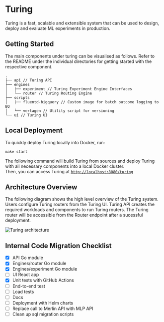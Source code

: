# Turing

Turing is a fast, scalable and extensible system that can be used to design, deploy and evaluate ML experiments in production. 

## Getting Started

The main components under turing can be visualised as follows. Refer to the README under the individual directories for getting started with the respective component.
```
.
├── api // Turing API
├── engines
│   ├── experiment // Turing Experiment Engine Interfaces
│   └── router // Turing Routing Engine
├── scripts
│   ├── fluentd-bigquery // Custom image for batch outcome logging to BQ
│   └── vertagen // Utility script for versioning
└── ui // Turing UI
```

## Local Deployment

To quickly deploy Turing locally into Docker, run:
```shell script
make start
```

The following command will build Turing from sources and deploy Turing with all necessary components 
into a local Docker cluster.  
Then, you can access Turing at [`http://localhost:8080/turing`](http://localhost:8080/turing)
   
## Architecture Overview

The following diagram shows the high level overview of the Turing system. Users
configure Turing routers from the Turing UI. Turing API creates the required
workloads and components to run Turing routers. The Turing router will be
accessible from the Router endpoint after a sucessful deployment.

![Turing architecture](./docs/assets/turing_architecture.png)


## Internal Code Migration Checklist

- [x] API Go module
- [x] Engines/router Go module
- [x] Engines/experiment Go module
- [ ] UI React app
- [x] Unit tests with GitHub Actions
- [ ] End-to-end test
- [ ] Load tests
- [ ] Docs
- [ ] Deployment with Helm charts
- [ ] Replace call to Merlin API with MLP API
- [ ] Clean up sql migration scripts